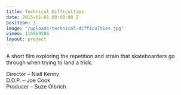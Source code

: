 ```yaml
---
title: Technical Difficulties
date: 2015-01-01 00:00:00 Z
position: 3
image: "/uploads/technical-difficulties.jpg"
vimeo: 115969586
layout: project
---
```


A short film exploring the repetition and strain that skateboarders go through when trying to land a trick.

Director – Niall Kenny  
D.O.P. – Joe Cook  
Producer – Suze Olbrich  